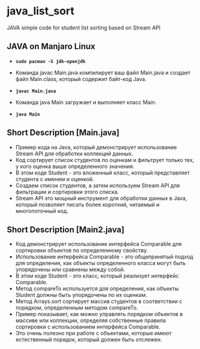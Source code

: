 # java_list_sort
JAVA simple code for student list sorting based on Stream API

## JAVA on Manjaro Linux
- **`sudo pacman -S jdk-openjdk`**

- Команда javac Main.java компилирует ваш файл Main.java и создает файл Main.class, который содержит байт-код Java.
- **`javac Main.java`**

- Команда java Main загружает и выполняет класс Main.
- **`java Main`**
  

## Short Description [Main.java]

- Пример кода на Java, который демонстрирует использование Stream API для обработки коллекций данных.
- Код сортирует список студентов по оценкам и фильтрует только тех, у кого оценка выше определенного значения.
- В этом коде Student - это вложенный класс, который представляет студента с именем и оценкой.
- Создаем список студентов, а затем используем Stream API для фильтрации и сортировки этого списка.
- Stream API это мощный инструмент для обработки данных в Java, который позволяет писать более короткий, читаемый и многопоточный код.


## Short Description [Main2.java]

- Код демонстрирует использование интерфейса Comparable для сортировки объектов по определенному свойству.
- Использование интерфейса Comparable - это общепринятый подход для определения, как объекты определенного класса могут быть упорядочены или сравнены между собой.
- В этом коде Student - это класс, который реализует интерфейс Comparable.
- Метод compareTo используется для определения, как объекты Student должны быть упорядочены по их оценкам.
- Метод Arrays.sort сортирует массив студентов в соответствии с порядком, определенным методом compareTo.
- Пример показывает, как можно управлять порядком объектов в массиве или коллекции, определяя собственные правила сортировки с использованием интерфейса Comparable.
- Это очень полезно при работе с объектами, которые имеют естественный порядок, который должен быть отслежен.
